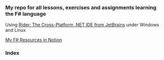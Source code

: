 ### My repo for all lessons, exercises and assignments learning the F# language

Using [Rider: The Cross-Platform .NET IDE from JetBrains](https://www.jetbrains.com/rider/) under Windows and Linux

[My F# Resources in Notion](https://www.notion.so/F-ed9a39c542244d88ab3172cc819a8f33)

### Index





